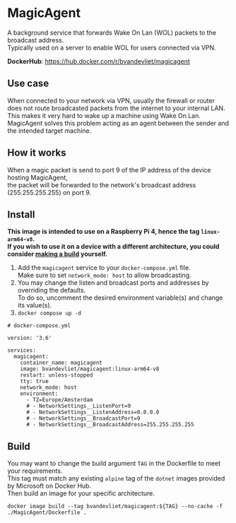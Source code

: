 # MagicAgent

A background service that forwards Wake On Lan (WOL) packets to the broadcast address.  
Typically used on a server to enable WOL for users connected via VPN.  

**DockerHub**: https://hub.docker.com/r/bvandevliet/magicagent  

## Use case

When connected to your network via VPN, usually the firewall or router does not route broadcasted packets from the internet to your internal LAN.  
This makes it very hard to wake up a machine using Wake On Lan.  
MagicAgent solves this problem acting as an agent between the sender and the intended target machine.  

## How it works

When a magic packet is send to port 9 of the IP address of the device hosting MagicAgent,  
the packet will be forwarded to the network's broadcast address (255.255.255.255) on port 9.  

## Install

**This image is intended to use on a Raspberry Pi 4, hence the tag `linux-arm64-v8`.**  
**If you wish to use it on a device with a different architecture, you could consider [making a build](#build) yourself.**  

1. Add the `magicagent` service to your `docker-compose.yml` file.  
Make sure to set `network_mode: host` to allow broadcasting.  
1. You may change the listen and broadcast ports and addresses by overriding the defaults.  
To do so, uncomment the desired environment variable(s) and change its value(s).  
1. `docker compose up -d`  

```
# docker-compose.yml

version: '3.6'

services:
  magicagent:
    container_name: magicagent
    image: bvandevliet/magicagent:linux-arm64-v8
    restart: unless-stopped
    tty: true
    network_mode: host
    environment:
      - TZ=Europe/Amsterdam
      # - NetworkSettings__ListenPort=9
      # - NetworkSettings__ListenAddress=0.0.0.0
      # - NetworkSettings__BroadcastPort=9
      # - NetworkSettings__BroadcastAddress=255.255.255.255
```

## Build

You may want to change the build argument `TAG` in the Dockerfile to meet your requirements.  
This tag must match any existing `alpine` tag of the `dotnet` images provided by Microsoft on Docker Hub.  
Then build an image for your specific architecture.  
```
docker image build --tag bvandevliet/magicagent:${TAG} --no-cache -f ./MagicAgent/Dockerfile .
```